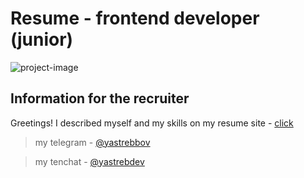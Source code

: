 # Resume - frontend developer (junior)
![project-image](https://lh3.googleusercontent.com/pw/AJFCJaVevwvLQwcBCHNMJpCyx575C8hC1ysjuUsXnOIoBr9sgwaVVvSdWuQs8wfvEP81qqaONVBBSuw1cpByzv56M5ePziw10Z5XjiZF-rrCt4XPeRP7OA89qRuT8RFrd4bzmgn6augaao_CwhuaaUcoVVHs=w2550-h960-s-no?authuser=0)

## Information for the recruiter

Greetings! I described myself and my skills on my resume site - [click](https://yastrebdev.github.io/My-resume/)

> my telegram - [@yastrebbov](https://t.me/yastrebbov)

> my tenchat - [@yastrebdev](https://tenchat.ru/yastrebdev)
